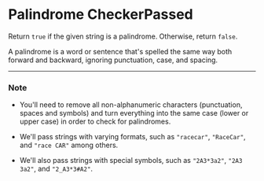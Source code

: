 # Palindrome CheckerPassed

Return `true` if the given string is a palindrome. Otherwise, return `false`.

A palindrome is a word or sentence that's spelled the same way both forward and backward, ignoring punctuation, case, and spacing.

---

### Note

- You'll need to remove all non-alphanumeric characters (punctuation, spaces and symbols) and turn everything into the same case (lower or upper case) in order to check for palindromes.

- We'll pass strings with varying formats, such as `"racecar"`, `"RaceCar"`, and `"race CAR"` among others.

- We'll also pass strings with special symbols, such as `"2A3*3a2"`, `"2A3 3a2"`, and `"2_A3*3#A2"`.
